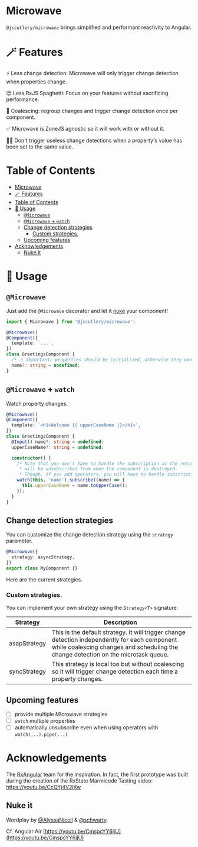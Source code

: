 # Microwave

`@jscutlery/microwave` brings simplified and performant reactivity to Angular.

# 🪄 Features

⚡️ Less change detection: Microwave will only trigger change detection when properties change.

😌 Less RxJS Spaghetti: Focus on your features without sacrificing performance.

🚦 Coalescing: regroup changes and trigger change detection once per component.

✅ Microwave is ZoneJS agnostic so it will work with or without it.

👯‍♀️ Don't trigger useless change detections when a property's value has been set to the same value.

# Table of Contents

- [Microwave](#microwave)
- [🪄 Features](#-features)
- [Table of Contents](#table-of-contents)
- [📝 Usage](#-usage)
  - [`@Microwave`](#microwave-1)
  - [`@Microwave` + `watch`](#microwave--watch)
  - [Change detection strategies](#change-detection-strategies)
    - [Custom strategies.](#custom-strategies)
  - [Upcoming features](#upcoming-features)
- [Acknowledgements](#acknowledgements)
  - [Nuke it](#nuke-it)

# 📝 Usage

## `@Microwave`

Just add the `@Microwave` decorator and let it [nuke](#nuke-it) your component!

```ts
import { Microwave } from '@jscutlery/microwave';

@Microwave()
@Component({
  template: `...`,
})
class GreetingsComponent {
  /* ⚠️ Important: properties should be initialized, otherwise they won't be detected by Microwave. */
  name?: string = undefined;
}
```

## `@Microwave` + `watch`

Watch property changes.

```ts
@Microwave()
@Component({
  template: `<h1>Welcome {{ upperCaseName }}</h1>`,
})
class GreetingsComponent {
  @Input() name?: string = undefined;
  upperCaseName?: string = undefined;

  constructor() {
    /* Note that you don't have to handle the subscription as the returned observable
     * will be unsubscribed from when the component is destroyed.
     * Though, if you add operators, you will have to handle subscriptions. */
    watch(this, 'name').subscribe((name) => {
      this.upperCaseName = name.toUpperCase();
    });
  }
}
```

## Change detection strategies

You can customize the change detection strategy using the `strategy` parameter.

```ts
@Microwave({
  strategy: asyncStrategy,
})
export class MyComponent {}
```

Here are the current strategies.

### Custom strategies.

You can implement your own strategy using the `Strategy<T>` signature.

| Strategy     | Description                                                                                                                                                                          |
| ------------ | ------------------------------------------------------------------------------------------------------------------------------------------------------------------------------------ |
| asapStrategy | This is the default strategy. It will trigger change detection independently for each component while coalescing changes and scheduling the change detection on the microtask queue. |
| syncStrategy | This strategy is local too but without coalescing so it will trigger change detection each time a property changes.                                                                  |

## Upcoming features

- [ ] provide multiple Microwave strategies
- [ ] `watch` multiple properties
- [ ] automatically unsubscribe even when using operators with `watch(...).pipe(...)`

# Acknowledgements

The [RxAngular](https://github.com/rx-angular/rx-angular) team for the inspiration. In fact, the first prototype was built during the creation of the RxState Marmicode Tasting video: https://youtu.be/CcQYj4V2IKw

## Nuke it

Wordplay by [@AlyssaNicoll](https://twitter.com/AlyssaNicoll) & [@schwarty](https://twitter.com/schwarty).

Cf. Angular Air [https://youtu.be/CmspcYY6jjU](https://youtu.be/CmspcYY6jjU)
